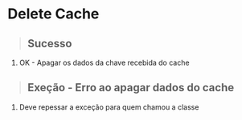 # Delete Cache

> ## Sucesso
1. OK - Apagar os dados da chave recebida do cache

> ## Exeção - Erro ao apagar dados do cache
1.  Deve repessar a exceção para quem chamou a classe